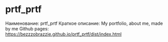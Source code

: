 # prtf_prtf

Наименование: prtf_prtf 
Краткое описание: My portfolio, about me, made by me
Github pages: https://bezzzobrazzie.github.io/prtf_prtf/dist/index.html


